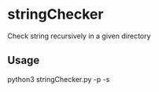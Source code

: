# stringChecker
Check string recursively in a given directory

## Usage
python3 stringChecker.py -p <DirectoryPath> -s <String>
